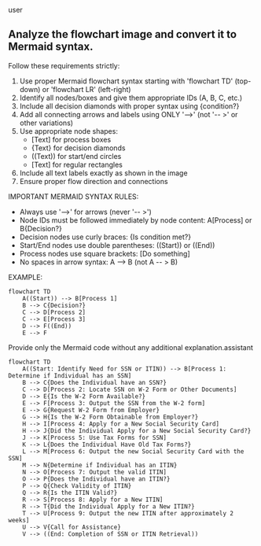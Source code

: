 user

## Analyze the flowchart image and convert it to Mermaid syntax.

Follow these requirements strictly:

1. Use proper Mermaid flowchart syntax starting with 'flowchart TD' (top-down) or 'flowchart LR' (left-right)
2. Identify all nodes/boxes and give them appropriate IDs (A, B, C, etc.)
3. Include all decision diamonds with proper syntax using {condition?}
4. Add all connecting arrows and labels using ONLY '-->' (not '-- >' or other variations)
5. Use appropriate node shapes:
   - [Text] for process boxes
   - {Text} for decision diamonds  
   - ((Text)) for start/end circles
   - [Text] for regular rectangles
6. Include all text labels exactly as shown in the image
7. Ensure proper flow direction and connections

IMPORTANT MERMAID SYNTAX RULES:
- Always use '-->' for arrows (never '-- >')
- Node IDs must be followed immediately by node content: A[Process] or B{Decision?}
- Decision nodes use curly braces: {Is condition met?}
- Start/End nodes use double parentheses: ((Start)) or ((End))
- Process nodes use square brackets: [Do something]
- No spaces in arrow syntax: A --> B (not A -- > B)

EXAMPLE:
```mermaid
flowchart TD
    A((Start)) --> B[Process 1]
    B --> C{Decision?}
    C --> D[Process 2]
    C --> E[Process 3]
    D --> F((End))
    E --> F
```

Provide only the Mermaid code without any additional explanation.assistant

```mermaid
flowchart TD
    A((Start: Identify Need for SSN or ITIN)) --> B[Process 1: Determine if Individual has an SSN]
    B --> C{Does the Individual have an SSN?}
    C --> D[Process 2: Locate SSN on W-2 Form or Other Documents]
    D --> E{Is the W-2 Form Available?}
    E --> F[Process 3: Output the SSN from the W-2 form]
    E --> G{Request W-2 Form from Employer}
    G --> H{Is the W-2 Form Obtainable from Employer?}
    H --> I[Process 4: Apply for a New Social Security Card]
    H --> J{Did the Individual Apply for a New Social Security Card?}
    J --> K[Process 5: Use Tax Forms for SSN]
    K --> L{Does the Individual Have Old Tax Forms?}
    L --> M[Process 6: Output the new Social Security Card with the SSN]
    M --> N{Determine if Individual has an ITIN}
    N --> O[Process 7: Output the valid ITIN]
    O --> P{Does the Individual have an ITIN?}
    P --> Q{Check Validity of ITIN}
    Q --> R{Is the ITIN Valid?}
    R --> S[Process 8: Apply for a New ITIN]
    R --> T{Did the Individual Apply for a New ITIN?}
    T --> U[Process 9: Output the new ITIN after approximately 2 weeks]
    U --> V{Call for Assistance}
    V --> ((End: Completion of SSN or ITIN Retrieval))
```